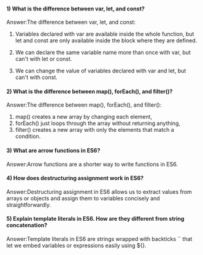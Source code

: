 
#### 1) What is the difference between var, let, and const?

Answer:The difference between var, let, and const:

1. Variables declared with var are available inside the whole function, but let and const are only available inside the block where they are defined.

2. We can declare the same variable name more than once with var, but can't with let or const.

3. We can change the value of variables declared with var and let, but can't with const.


#### 2) What is the difference between map(), forEach(), and filter()? 

Answer:The difference between map(), forEach(), and filter():
1. map() creates a new array by changing each element,
2. forEach() just loops through the array without returning anything,
3. filter() creates a new array with only the elements that match a condition.

#### 3) What are arrow functions in ES6?

Answer:Arrow functions are a shorter way to write functions in ES6.

#### 4) How does destructuring assignment work in ES6?

Answer:Destructuring assignment in ES6 allows us to extract values from arrays or objects and assign them to variables concisely and straightforwardly.

#### 5) Explain template literals in ES6. How are they different from string concatenation?

Answer:Template literals in ES6 are strings wrapped with backticks `` that let we embed variables or expressions easily using ${}.
